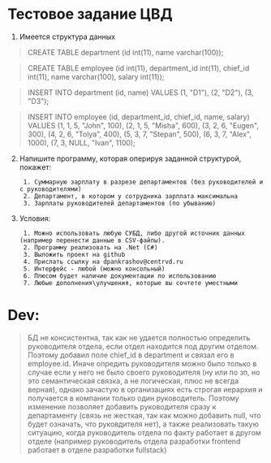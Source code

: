 # Тестовое задание ЦВД

1. Имеется структура данных

> CREATE TABLE department
    (id int(11), name varchar(100));

> CREATE TABLE employee
    (id int(11), department_id int(11), chief_id int(11), name varchar(100), salary int(11));

>INSERT INTO department
    (id, name)
VALUES
    (1, "D1"),
    (2, "D2"),
    (3, "D3");

>INSERT INTO employee
    (id, department_id, chief_id, name, salary)
VALUES
    (1, 1, 5, "John", 100),
    (2, 1, 5, "Misha", 600),
    (3, 2, 6, "Eugen", 300),
    (4, 2, 6, "Tolya", 400),
    (5, 3, 7, "Stepan", 500),
    (6, 3, 7, "Alex", 1000),
    (7, 3, NULL, "Ivan", 1100);

2. Напишите программу, которая оперируя заданной структурой, покажет:

        1. Суммарную зарплату в разрезе департаментов (без руководителей и с руководителями)
        2. Департамент, в котором у сотрудника зарплата максимальна
        3. Зарплаты руководителей департаментов (по убыванию)

        

3. Условия:
   
        1. Можно использовать любую СУБД, либо другой источник данных (например перенести данные в CSV-файлы).
        2. Программу реализовать на .Net (C#)
        3. Выложить проект на github
        4. Прислать ссылку на dpankrashov@centrvd.ru
        5. Интерфейс - любой (можно консольный)
        6. Плюсом будет наличие документации по использованию
        7. Любые дополнения\улучшения, которые вы сочтете уместными

# Dev:

> БД не консистентна, так как не удается полностью определить руководителя отдела, если отдел находится под другим отделом. Поэтому добавил поле chief_id в department и связал его в employee.id. Иначе опредить руководителя можно было только в случае если у него не было своего руководителя (ну или по зп, но это семантическая связка, а не логическая, плюс не всегда верная), однако зачастую в организациях есть строгая иерархия и получается в компании только один руководитель. Поэтому изменение позволяет добавить руководителя сразу к департаменту (связь не жесткая, так как можно добавить null, что будет означать, что руковдителя нет), а также реализовать такую ситуацию, когда руководитель отдела по факту работает в другом отделе (например руководитель отдела разработки frontend работает в отделе разработки fullstack)  

